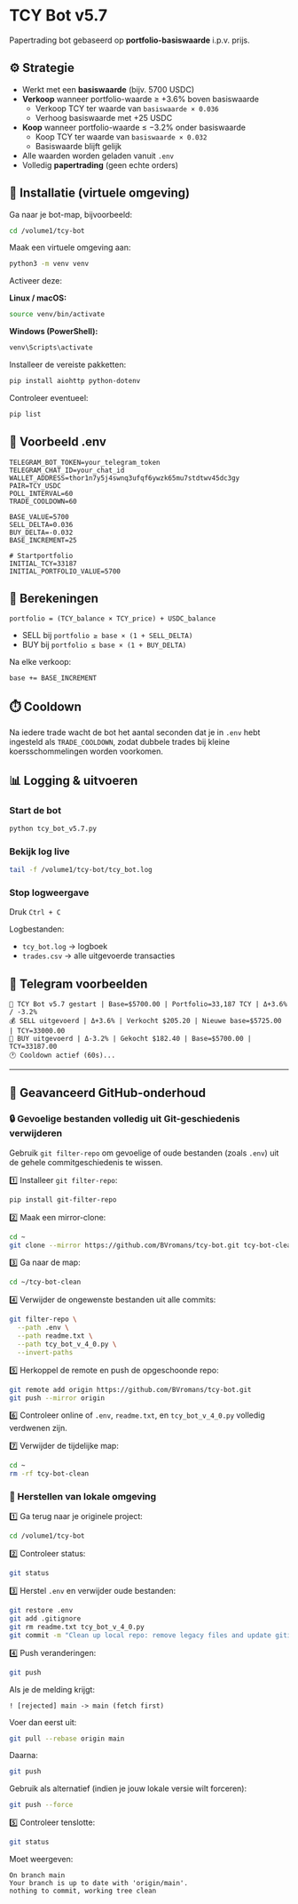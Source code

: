 # TCY Bot v5.7

Papertrading bot gebaseerd op **portfolio-basiswaarde** i.p.v. prijs.

## ⚙️ Strategie

- Werkt met een **basiswaarde** (bijv. 5700 USDC)
- **Verkoop** wanneer portfolio-waarde ≥ +3.6% boven basiswaarde
  - Verkoop TCY ter waarde van `basiswaarde × 0.036`
  - Verhoog basiswaarde met +25 USDC
- **Koop** wanneer portfolio-waarde ≤ −3.2% onder basiswaarde
  - Koop TCY ter waarde van `basiswaarde × 0.032`
  - Basiswaarde blijft gelijk
- Alle waarden worden geladen vanuit `.env`
- Volledig **papertrading** (geen echte orders)

## 🧰 Installatie (virtuele omgeving)

Ga naar je bot-map, bijvoorbeeld:
```bash
cd /volume1/tcy-bot
```

Maak een virtuele omgeving aan:
```bash
python3 -m venv venv
```

Activeer deze:

**Linux / macOS:**
```bash
source venv/bin/activate
```

**Windows (PowerShell):**
```bash
venv\Scripts\activate
```

Installeer de vereiste pakketten:
```bash
pip install aiohttp python-dotenv
```

Controleer eventueel:
```bash
pip list
```

## 📄 Voorbeeld .env

```env
TELEGRAM_BOT_TOKEN=your_telegram_token
TELEGRAM_CHAT_ID=your_chat_id
WALLET_ADDRESS=thor1n7y5j4swnq3ufqf6ywzk65mu7stdtwv45dc3gy
PAIR=TCY_USDC
POLL_INTERVAL=60
TRADE_COOLDOWN=60

BASE_VALUE=5700
SELL_DELTA=0.036
BUY_DELTA=-0.032
BASE_INCREMENT=25

# Startportfolio
INITIAL_TCY=33187
INITIAL_PORTFOLIO_VALUE=5700
```

## 🧮 Berekeningen

```
portfolio = (TCY_balance × TCY_price) + USDC_balance
```

- SELL bij `portfolio ≥ base × (1 + SELL_DELTA)`
- BUY bij  `portfolio ≤ base × (1 + BUY_DELTA)`

Na elke verkoop:
```
base += BASE_INCREMENT
```

## ⏱️ Cooldown
Na iedere trade wacht de bot het aantal seconden dat je in `.env` hebt ingesteld als `TRADE_COOLDOWN`, zodat dubbele trades bij kleine koersschommelingen worden voorkomen.

## 📊 Logging & uitvoeren

### Start de bot
```bash
python tcy_bot_v5.7.py
```

### Bekijk log live
```bash
tail -f /volume1/tcy-bot/tcy_bot.log
```

### Stop logweergave
Druk `Ctrl + C`

Logbestanden:
- `tcy_bot.log` → logboek
- `trades.csv` → alle uitgevoerde transacties

## 📲 Telegram voorbeelden

```
🚀 TCY Bot v5.7 gestart | Base=$5700.00 | Portfolio=33,187 TCY | Δ+3.6% / -3.2%
💰 SELL uitgevoerd | Δ+3.6% | Verkocht $205.20 | Nieuwe base=$5725.00 | TCY=33000.00
🛒 BUY uitgevoerd | Δ-3.2% | Gekocht $182.40 | Base=$5700.00 | TCY=33187.00
🕐 Cooldown actief (60s)...
```

---

## 🧹 Geavanceerd GitHub-onderhoud

### 🔒 Gevoelige bestanden volledig uit Git-geschiedenis verwijderen

Gebruik `git filter-repo` om gevoelige of oude bestanden (zoals `.env`) uit de gehele commitgeschiedenis te wissen.

1️⃣ Installeer `git filter-repo`:
```bash
pip install git-filter-repo
```

2️⃣ Maak een mirror-clone:
```bash
cd ~
git clone --mirror https://github.com/BVromans/tcy-bot.git tcy-bot-clean
```

3️⃣ Ga naar de map:
```bash
cd ~/tcy-bot-clean
```

4️⃣ Verwijder de ongewenste bestanden uit alle commits:
```bash
git filter-repo \
  --path .env \
  --path readme.txt \
  --path tcy_bot_v_4_0.py \
  --invert-paths
```

5️⃣ Herkoppel de remote en push de opgeschoonde repo:
```bash
git remote add origin https://github.com/BVromans/tcy-bot.git
git push --mirror origin
```

6️⃣ Controleer online of `.env`, `readme.txt`, en `tcy_bot_v_4_0.py` volledig verdwenen zijn.

7️⃣ Verwijder de tijdelijke map:
```bash
cd ~
rm -rf tcy-bot-clean
```

### 🏡 Herstellen van lokale omgeving

1️⃣ Ga terug naar je originele project:
```bash
cd /volume1/tcy-bot
```

2️⃣ Controleer status:
```bash
git status
```

3️⃣ Herstel `.env` en verwijder oude bestanden:
```bash
git restore .env
git add .gitignore
git rm readme.txt tcy_bot_v_4_0.py
git commit -m "Clean up local repo: remove legacy files and update gitignore"
```

4️⃣ Push veranderingen:
```bash
git push
```

Als je de melding krijgt:
```
! [rejected] main -> main (fetch first)
```
Voer dan eerst uit:
```bash
git pull --rebase origin main
```
Daarna:
```bash
git push
```

Gebruik als alternatief (indien je jouw lokale versie wilt forceren):
```bash
git push --force
```

5️⃣ Controleer tenslotte:
```bash
git status
```
Moet weergeven:
```
On branch main
Your branch is up to date with 'origin/main'.
nothing to commit, working tree clean
```

